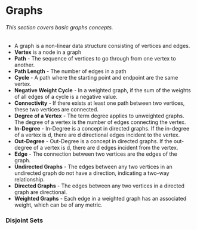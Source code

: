 # Graphs
###### This section covers basic graphs concepts. 

- A graph is a non-linear data structure consisting of vertices and edges. 
- **Vertex** is a node in a graph
- **Path** - The sequence of vertices to go through from one vertex to another.
- **Path Length** - The number of edges in a path
- **Cycle** - A path where the starting point and endpoint are the same vertex.
- **Negative Weight Cycle** - In a weighted graph, if the sum of the weights of all edges of a cycle is a negative value.
- **Connectivity** - If there exists at least one path between two vertices, these two vertices are connected.
- **Degree of a Vertex** - The term degree applies to unweighted graphs. The degree of a vertex is the number of edges connecting the vertex.
- **In-Degree** - In-Degree is a concept in directed graphs. If the in-degree of a vertex is d, there are d directional edges incident to the vertex.
- **Out-Degree** - Out-Degree is a concept in directed graphs. If the out-degree of a vertex is d, there are d edges incident from the vertex.
- **Edge** - The connection between two vertices are the edges of the graph.
- **Undirected Graphs** - The edges between any two vertices in an undirected graph do not have a direction, indicating a two-way relationship.
- **Directed Graphs** - The edges between any two vertices in a directed graph are directional.
- **Weighted Graphs** - Each edge in a weighted graph has an associated weight, which can be of any metric.

### Disjoint Sets
